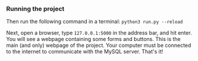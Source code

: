 ### Running the project

Then run the following command in a terminal:
`python3 run.py --reload`

Next, open a browser, type `127.0.0.1:5000` in the address bar, and hit enter. You will see a webpage containing some forms and buttons. This is the main (and only) webpage of the project. Your computer must be connected to the internet to communicate with the MySQL server. That's it!


